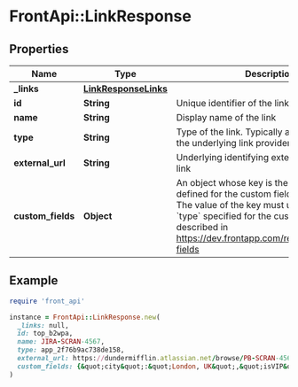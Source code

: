 # FrontApi::LinkResponse

## Properties

| Name | Type | Description | Notes |
| ---- | ---- | ----------- | ----- |
| **_links** | [**LinkResponseLinks**](LinkResponseLinks.md) |  | [optional] |
| **id** | **String** | Unique identifier of the link | [optional] |
| **name** | **String** | Display name of the link | [optional] |
| **type** | **String** | Type of the link. Typically associated with the underlying link provider (if known) | [optional] |
| **external_url** | **String** | Underlying identifying external URL of the link | [optional] |
| **custom_fields** | **Object** | An object whose key is the &#x60;name&#x60; property defined for the custom field in the Front UI. The value of the key must use the same &#x60;type&#x60; specified for the custom field, as described in https://dev.frontapp.com/reference/custom-fields | [optional] |

## Example

```ruby
require 'front_api'

instance = FrontApi::LinkResponse.new(
  _links: null,
  id: top_b2wpa,
  name: JIRA-SCRAN-4567,
  type: app_2f76b9ac738de158,
  external_url: https://dundermifflin.atlassian.net/browse/PB-SCRAN-4567,
  custom_fields: {&quot;city&quot;:&quot;London, UK&quot;,&quot;isVIP&quot;:true,&quot;renewal_date&quot;:1525417200,&quot;sla_time&quot;:90,&quot;owner&quot;:&quot;leela@planet-express.com&quot;,&quot;replyTo&quot;:&quot;inb_55c8c149&quot;,&quot;Job Title&quot;:&quot;firefighter&quot;}
)
```

